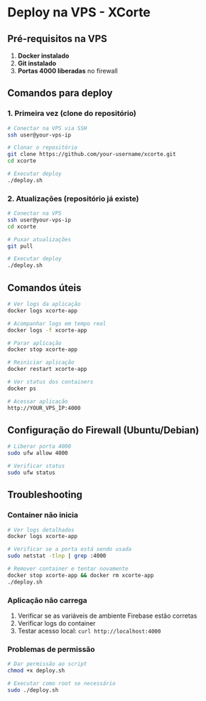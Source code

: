 # Deploy na VPS - XCorte

## Pré-requisitos na VPS

1. **Docker instalado**
2. **Git instalado**
3. **Portas 4000 liberadas** no firewall

## Comandos para deploy

### 1. Primeira vez (clone do repositório)

```bash
# Conectar na VPS via SSH
ssh user@your-vps-ip

# Clonar o repositório
git clone https://github.com/your-username/xcorte.git
cd xcorte

# Executar deploy
./deploy.sh
```

### 2. Atualizações (repositório já existe)

```bash
# Conectar na VPS
ssh user@your-vps-ip
cd xcorte

# Puxar atualizações
git pull

# Executar deploy
./deploy.sh
```

## Comandos úteis

```bash
# Ver logs da aplicação
docker logs xcorte-app

# Acompanhar logs em tempo real
docker logs -f xcorte-app

# Parar aplicação
docker stop xcorte-app

# Reiniciar aplicação
docker restart xcorte-app

# Ver status dos containers
docker ps

# Acessar aplicação
http://YOUR_VPS_IP:4000
```

## Configuração do Firewall (Ubuntu/Debian)

```bash
# Liberar porta 4000
sudo ufw allow 4000

# Verificar status
sudo ufw status
```

## Troubleshooting

### Container não inicia
```bash
# Ver logs detalhados
docker logs xcorte-app

# Verificar se a porta está sendo usada
sudo netstat -tlnp | grep :4000

# Remover container e tentar novamente
docker stop xcorte-app && docker rm xcorte-app
./deploy.sh
```

### Aplicação não carrega
1. Verificar se as variáveis de ambiente Firebase estão corretas
2. Verificar logs do container
3. Testar acesso local: `curl http://localhost:4000`

### Problemas de permissão
```bash
# Dar permissão ao script
chmod +x deploy.sh

# Executar como root se necessário
sudo ./deploy.sh
```
